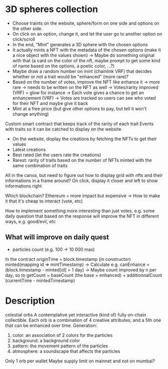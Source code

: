 # 3D spheres collection

- Choose traints on the website, sphere/form on one side and options on the other side.
- On click on an option, change it, and let the user go to another option on click/scroll
- In the end, "Mint" generates a 3D sphere with the chosen options
- It actually mints a NFT with the metadata of the chosen options (make it a nice object with the values shown)
  -> Maybe do something original with that (a card on the color of the nft, maybe prompt to get some kind of name based on the options, a poetic color, ...?)
- Maybe draw a random number on mint (chainlink VRF) that decides whether or not a trait would be "enhanced" (more rare)?
- Based on the number of votes, improve the NFT like enhance it -> more rare -> needs to be written on the NFT as well
  -> Votes/rarity improved (VRF) = glow for instance
  -> Each vote gives a chance to get an enhancement (VRF)
  -> Votes are tracked so users can see who voted for their NFT and maybe give it back
- Mint at a free price (but give other options to pay, but tell it won't change anything)

Custom smart contract that keeps track of the rarity of each trait
Events with traits so it can be catched to display on the website

- On the website, display the creations by fetching the NFTs to get their values
- Latest creations
- Best rated (let the users rate the creations)
- Rarest: rarity of traits based on the number of NFTs minted with the same combination of traits

All in the canva, but need to figure out how to display grid with nfts and their informations in a frame around? On click, display it closer and left to show informations right

Which blockchain? Ethereum = more impact but expensive
-> How to make it that it's cheap to interact (vote, etc)

How to implement something more interesting than just votes, e.g. some daily question that based on the response will improve the NFT in different ways, e.g. good/evil, etc

## What will improve on daily quest

- particles count (e.g. 100 -> 10 000 max)

In the contract
originTime = block.timestamp (in constructor)
minted(mapping id => mintTimestamp)
-> Calculate e.g. canEnhance = (block.timestamp - minted[id] > 1 day)
-> Maybe count improved by n per day, so to getCount = baseCount (the base + enhanced) + additionnalCount (currentTime - mintedTimestamp)

# Description

celestial orbs
A contemplative yet interactive (kind of) fully on-chain collectible.
Each orb is a combination of 4 creative attributes, and a 5th one that can be enhanced over time.
Generation:

1. color: an association of 2 colors for the particles
2. background: a background color
3. pattern: the movement pattern of the particles
4. atmosphere: a soundscape that affects the particles

Only 1 orb per wallet
Maybe supply limit on mainnet and not on mumbai?
